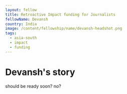 ```yaml
---
layout: fellow
title: Retroactive Impact funding for Journalists
fellowName: Devansh
country: India
image: /content/fellowship/name/devansh-headshot.png
tags:
  - asia-south
  - impact
  - funding
---
```


# Devansh's story

should be ready soon? no?
